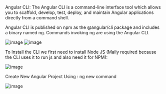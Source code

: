 Angular CLI: The Angular CLI is a command-line interface tool which allows you to scaffold, develop, test, deploy, and maintain Angular applications directly from a command shell.

Angular CLI is published on npm as the @angular/cli package and includes a binary named ng. Commands invoking ng are using the Angular CLI.

![image](https://github.com/user-attachments/assets/522e871d-8905-4e20-a15c-e8e4b0c103f7)
![image](https://github.com/user-attachments/assets/78482d07-506d-475f-a62f-81f4ac1721c5)

To Install the CLI we first need to install Node JS (Maily required because the CLI uses it to run js and also need it for NPM):

![image](https://github.com/user-attachments/assets/9a800b5e-c075-42ec-a8cb-a05e59353baf)

Create New Angular Project Using : ng new <project-name> command

![image](https://github.com/user-attachments/assets/73aa1a14-5fa9-4d0c-a669-d4f852ad4acc)
